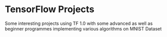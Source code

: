 # TensorFlow Projects
Some interesting projects using TF 1.0 with some advanced as well as beginner programmes implementing various algorithms on MNIST Dataset
